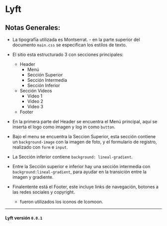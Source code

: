 # Lyft

## Notas Generales: 

+ La tipografīa utilizada es Montserrat.
      - en la parte superior del documento `main.css` se especifican los estilos de texto. 

+ El sitio esta estructurado 3 con secciones principales:

	- Header
		- Menú
		- Sección Superior
		- Sección Intermedia
		- Sección Inferior
	- Sección Videos
		- Video 1
		- Video 2
		- Video 3
	- Footer

+ En la primera parte del Header se encuentra el Menú principal, aquí se inserta el logo como imagen y log in como ```button```.
+ Bajo el menu se encuentra la Seccion Superior, esta sección contiene un ```background-image``` con la imagen de foto, y el formulario de registro, realizado con ```form``` e ```input```.
+ La Sección inferior contiene ```background: lineal-gradient```.
+  Entre la Sección superior e inferior hay una sección intermedia con ```background:lineal-gradient```, para ayudar en la transición entre la imagen y gradiente. 
+ Finalentente está el Footer, este incluye links de navegación, botones a las redes sociales y copyright.
  - fueron utilizados los iconos de Icomoon. 


***


#### Lyft versión `0.0.1`